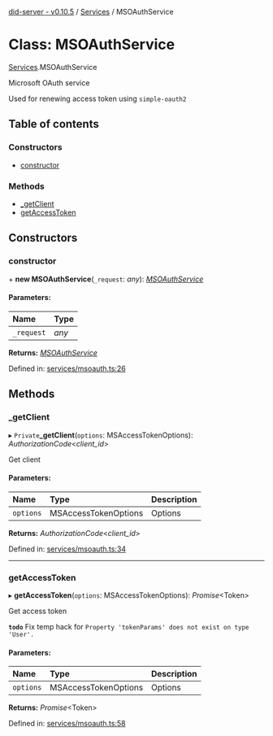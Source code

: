 [did-server - v0.10.5](../README.md) / [Services](../modules/services.md) / MSOAuthService

# Class: MSOAuthService

[Services](../modules/services.md).MSOAuthService

Microsoft OAuth service

Used for renewing access token using `simple-oauth2`

## Table of contents

### Constructors

- [constructor](services.msoauthservice.md#constructor)

### Methods

- [\_getClient](services.msoauthservice.md#_getclient)
- [getAccessToken](services.msoauthservice.md#getaccesstoken)

## Constructors

### constructor

\+ **new MSOAuthService**(`_request`: *any*): [*MSOAuthService*](services.msoauthservice.md)

#### Parameters:

Name | Type |
:------ | :------ |
`_request` | *any* |

**Returns:** [*MSOAuthService*](services.msoauthservice.md)

Defined in: [services/msoauth.ts:26](https://github.com/Puzzlepart/did/blob/dev/server/services/msoauth.ts#L26)

## Methods

### \_getClient

▸ `Private`**_getClient**(`options`: MSAccessTokenOptions): *AuthorizationCode*<*client_id*\>

Get client

#### Parameters:

Name | Type | Description |
:------ | :------ | :------ |
`options` | MSAccessTokenOptions | Options    |

**Returns:** *AuthorizationCode*<*client_id*\>

Defined in: [services/msoauth.ts:34](https://github.com/Puzzlepart/did/blob/dev/server/services/msoauth.ts#L34)

___

### getAccessToken

▸ **getAccessToken**(`options`: MSAccessTokenOptions): *Promise*<Token\>

Get access token

**`todo`** Fix temp hack for `Property 'tokenParams' does
not exist on type 'User'.`

#### Parameters:

Name | Type | Description |
:------ | :------ | :------ |
`options` | MSAccessTokenOptions | Options    |

**Returns:** *Promise*<Token\>

Defined in: [services/msoauth.ts:58](https://github.com/Puzzlepart/did/blob/dev/server/services/msoauth.ts#L58)
